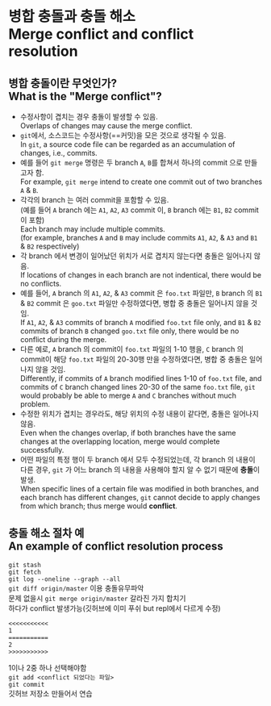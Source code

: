 # 병합 충돌과 충돌 해소<br>Merge conflict and conflict resolution

## 병합 충돌이란 무엇인가?<br>What is the "Merge conflict"?

* 수정사항이 겹치는 경우 충돌이 발생할 수 있음.<br>Overlaps of changes may cause the merge conflict.
* `git`에서, 소스코드는 수정사항(==커밋)을 모은 것으로 생각될 수 있음.<br>In `git`, a source code file can be regarded as an accumulation of changes, i.e., commits.
* 예를 들어 `git merge` 명령은 두 branch `A`, `B`를 합쳐서 하나의 commit 으로 만들고자 함.<br>For example, `git merge` intend to create one commit out of two branches `A` & `B`.
* 각각의 branch 는 여러 commit을 포함할 수 있음.<br>(예를 들어 `A` branch 에는 `A1`, `A2`, `A3` commit 이, `B` branch 에는 `B1`, `B2` commit 이 포함)<br>Each branch may include multiple commits.<br>(for example, branches `A` and `B` may include commits `A1`, `A2`, & `A3` and `B1` & `B2` respectively)
* 각 branch 에서 변경이 일어났던 위치가 서로 겹치지 않는다면 충돌은 일어나지 않음.<br>If locations of changes in each branch are not indentical, there would be no conflicts.
* 예를 들어, `A` branch 의 `A1`, `A2`, & `A3` commit 은 `foo.txt` 파일만, `B` branch 의 `B1` & `B2` commit 은 `goo.txt` 파일만 수정하였다면, 병합 중 충돌은 일어나지 않을 것임.<br>If `A1`, `A2`, & `A3` commits of branch `A` modified `foo.txt` file only, and `B1` & `B2` commits of branch `B` changed `goo.txt` file only, there would be no conflict during the merge.
* 다른 예로, `A` branch 의 commit이 `foo.txt` 파일의 1-10 행을, `C` branch 의 commit이 해당 `foo.txt` 파일의 20-30행 만을 수정하였다면, 병합 중 충돌은 일어나지 않을 것임.<br>Differently, if commits of `A` branch modified lines 1-10 of `foo.txt` file, and commits of `C` branch changed lines 20-30 of the same `foo.txt` file, `git` would probably be able to merge `A` and `C` branches without much problem.
* 수정한 위치가 겹치는 경우라도, 해당 위치의 수정 내용이 같다면, 충돌은 일어나지 않음.<br>Even when the changes overlap, if both branches have the same changes at the overlapping location, merge would complete successfully.
* 어떤 파일의 특정 행이 두 branch 에서 모두 수정되었는데, 각 branch 의 내용이 다른 경우, `git` 가 어느 branch 의 내용을 사용해야 할지 알 수 없기 때문에 **충돌**이 발생.<br>When specific lines of a certain file was modified in both branches, and each branch has different changes, `git` cannot decide to apply changes from which branch; thus merge would **conflict**.


## 충돌 해소 절차 예<br>An example of conflict resolution process

`git stash`<br>
`git fetch`<br>
`git log --oneline --graph --all`<br>
`git diff origin/master` 이용 충돌유무파악<br>
문제 없을시 `git merge origin/master` 갈라진 가지 합치기<br>
하다가 conflict 발생가능(깃허브에 이미 푸쉬 but repl에서 다르게 수정)<br>
```
<<<<<<<<<<<
1
===========
2
>>>>>>>>>>>
```
1이나 2중 하나 선택해야함<br>
`git add <conflict 되었다는 파일>`<br>
`git commit`<br>
깃허브 저장소 만들어서 연습<br>
